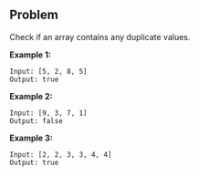 ## Problem

Check if an array contains any duplicate values.

**Example 1:**
```text
Input: [5, 2, 8, 5]
Output: true
```

**Example 2:**
```text
Input: [9, 3, 7, 1]
Output: false
```

**Example 3:**
```text
Input: [2, 2, 3, 3, 4, 4]
Output: true
```
